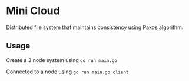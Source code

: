 # Mini Cloud
Distributed file system that maintains consistency using Paxos algorithm.

## Usage

Create a 3 node system using `go run main.go`

Connected to a node using `go run main.go client`
